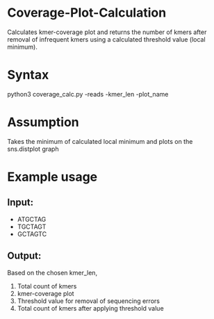 # Coverage-Plot-Calculation

Calculates kmer-coverage plot and returns the number of kmers after removal of infrequent kmers using a calculated threshold value (local minimum). 

# Syntax
python3 coverage_calc.py -reads <read file> -kmer_len <insert desired length of kmer> -plot_name <kmer-coverage plot name>
  
# Assumption
Takes the minimum of calculated local minimum and plots on the sns.distplot graph
  
# Example usage
## Input:
- ATGCTAG
- TGCTAGT
- GCTAGTC

## Output:
Based on the chosen kmer_len,
1) Total count of kmers 
2) kmer-coverage plot 
3) Threshold value for removal of sequencing errors
4) Total count of kmers after applying threshold value


